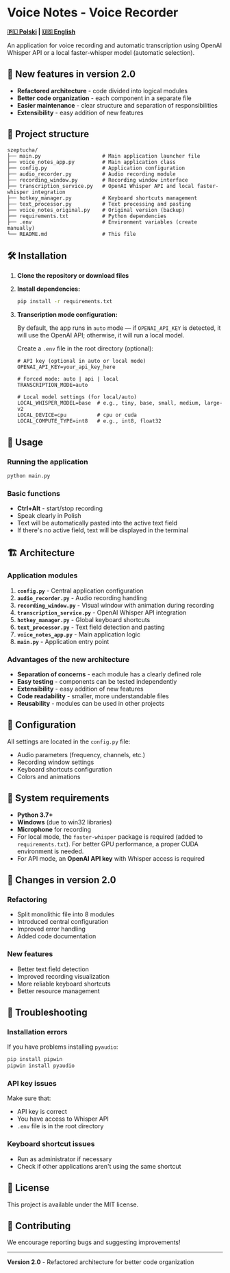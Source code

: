 # Voice Notes - Voice Recorder

**[🇵🇱 Polski](README.md) | [🇺🇸 English](README.en.md)**

An application for voice recording and automatic transcription using OpenAI Whisper API or a local faster-whisper model (automatic selection).

## 🚀 New features in version 2.0

- **Refactored architecture** - code divided into logical modules
- **Better code organization** - each component in a separate file
- **Easier maintenance** - clear structure and separation of responsibilities
- **Extensibility** - easy addition of new features

## 📁 Project structure

```
szeptucha/
├── main.py                    # Main application launcher file
├── voice_notes_app.py         # Main application class
├── config.py                  # Application configuration
├── audio_recorder.py          # Audio recording module
├── recording_window.py        # Recording window interface
├── transcription_service.py   # OpenAI Whisper API and local faster-whisper integration
├── hotkey_manager.py          # Keyboard shortcuts management
├── text_processor.py          # Text processing and pasting
├── voice_notes_original.py    # Original version (backup)
├── requirements.txt           # Python dependencies
├── .env                       # Environment variables (create manually)
└── README.md                  # This file
```

## 🛠️ Installation

1. **Clone the repository or download files**

2. **Install dependencies:**
   ```bash
   pip install -r requirements.txt
   ```

3. **Transcription mode configuration:**

   By default, the app runs in `auto` mode — if `OPENAI_API_KEY` is detected, it will use the OpenAI API; otherwise, it will run a local model.

   Create a `.env` file in the root directory (optional):
   ```
   # API key (optional in auto or local mode)
   OPENAI_API_KEY=your_api_key_here

   # Forced mode: auto | api | local
   TRANSCRIPTION_MODE=auto

   # Local model settings (for local/auto)
   LOCAL_WHISPER_MODEL=base  # e.g., tiny, base, small, medium, large-v2
   LOCAL_DEVICE=cpu          # cpu or cuda
   LOCAL_COMPUTE_TYPE=int8   # e.g., int8, float32
   ```

## 🎯 Usage

### Running the application

```bash
python main.py
```

### Basic functions

- **Ctrl+Alt** - start/stop recording
- Speak clearly in Polish
- Text will be automatically pasted into the active text field
- If there's no active field, text will be displayed in the terminal

## 🏗️ Architecture

### Application modules

1. **`config.py`** - Central application configuration
2. **`audio_recorder.py`** - Audio recording handling
3. **`recording_window.py`** - Visual window with animation during recording
4. **`transcription_service.py`** - OpenAI Whisper API integration
5. **`hotkey_manager.py`** - Global keyboard shortcuts
6. **`text_processor.py`** - Text field detection and pasting
7. **`voice_notes_app.py`** - Main application logic
8. **`main.py`** - Application entry point

### Advantages of the new architecture

- **Separation of concerns** - each module has a clearly defined role
- **Easy testing** - components can be tested independently
- **Extensibility** - easy addition of new features
- **Code readability** - smaller, more understandable files
- **Reusability** - modules can be used in other projects

## 🔧 Configuration

All settings are located in the `config.py` file:

- Audio parameters (frequency, channels, etc.)
- Recording window settings
- Keyboard shortcuts configuration
- Colors and animations

## 🚨 System requirements

- **Python 3.7+**
- **Windows** (due to win32 libraries)
- **Microphone** for recording
- For local mode, the `faster-whisper` package is required (added to `requirements.txt`). For better GPU performance, a proper CUDA environment is needed.
- For API mode, an **OpenAI API key** with Whisper access is required

## 📝 Changes in version 2.0

### Refactoring

- Split monolithic file into 8 modules
- Introduced central configuration
- Improved error handling
- Added code documentation

### New features

- Better text field detection
- Improved recording visualization
- More reliable keyboard shortcuts
- Better resource management

## 🐛 Troubleshooting

### Installation errors

If you have problems installing `pyaudio`:
```bash
pip install pipwin
pipwin install pyaudio
```

### API key issues

Make sure that:
- API key is correct
- You have access to Whisper API
- `.env` file is in the root directory

### Keyboard shortcut issues

- Run as administrator if necessary
- Check if other applications aren't using the same shortcut

## 📄 License

This project is available under the MIT license.

## 🤝 Contributing

We encourage reporting bugs and suggesting improvements!

---

**Version 2.0** - Refactored architecture for better code organization